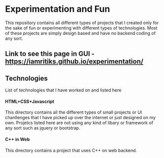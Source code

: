 # Experimentation and Fun
This repository contains all different types of projects that I created only for the sake of fun or experimenting with different types of technologies.
Most of these projects are simply design based and have no backend coding of any sort.

## Link to see this page in GUI - https://iamritiks.github.io/experimentation/

## Technologies

List of technologies that I have worked on and listed here

#### HTML+CSS+Javascript
  This directory contains all the different types of small projects or UI chanllenges that I have picked up over the internet or just designed on my own. Projetcs listed here are not using any kind of libary or framework of any sort such as jquery or bootstrap.

#### C++ in Web
  This directory contains a project that uses C++ on web backend.
